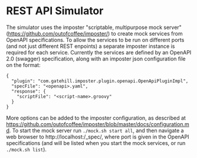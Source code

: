 REST API Simulator
==================

The simulator uses the imposter "scriptable, multipurpose mock server" (https://github.com/outofcoffee/imposter/) to create mock services from OpenAPI specifications. To allow the services to be run on different ports (and not just different REST enpoints) a separate imposter instance is required for each service.
Currently the services are defined by an OpenAPI 2.0 (swagger) specification, along with an imposter json configuration file on the format:
```
{
  "plugin": "com.gatehill.imposter.plugin.openapi.OpenApiPluginImpl",
  "specFile": "<openapi>.yaml",
  "response": {
    "scriptFile": "<script-name>.groovy"
  }
}
```
More options can be added to the imposter configuration, as described at https://github.com/outofcoffee/imposter/blob/master/docs/configuration.md. To start the mock server run `./mock.sh start all`, and then navigate a web browser to http://localhost:<port>/_spec/, where port is given in the OpenAPI specifications (and will be listed when you start the mock services, or run `./mock.sh list`).
